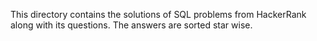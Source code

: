 This directory contains the solutions of SQL problems from HackerRank along with its questions.
The answers are sorted star wise.
